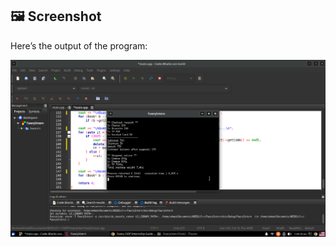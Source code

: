 ## 🖼️ Screenshot

Here’s the output of the program:

![Checkout Screenshot](./Screenshot_2025-07-12_01-30-35.png)
